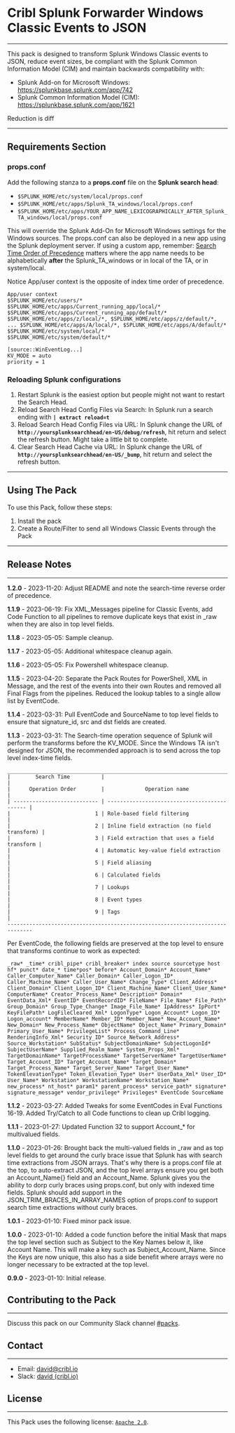 # **Cribl Splunk Forwarder Windows Classic Events to JSON**
----

This pack is designed to transform Splunk Windows Classic events to JSON, reduce event sizes, be compliant with the Splunk Common Information Model (CIM) and maintain backwards compatibility with:

* Splunk Add-on for Microsoft Windows: https://splunkbase.splunk.com/app/742
* Splunk Common Information Model (CIM): https://splunkbase.splunk.com/app/1621

Reduction is diff

---
## **Requirements Section**

### **props.conf**

Add the following stanza to a **props.conf** file on the **Splunk search head**:

* `$SPLUNK_HOME/etc/system/local/props.conf`
* `$SPLUNK_HOME/etc/apps/Splunk_TA_windows/local/props.conf`
* `$SPLUNK_HOME/etc/apps/YOUR_APP_NAME_LEXICOGRAPHICALLY_AFTER_Splunk_TA_windows/local/props.conf`

This will override the Splunk Add-On for Microsoft Windows settings for the Windows sources.  The props.conf can also be deployed in a new app using the Splunk deployment server.  If using a custom app, remember: [Search Time Order of Precedence](https://docs.splunk.com/Documentation/Splunk/latest/Admin/Wheretofindtheconfigurationfiles) matters where the app name needs to be alphabetically **after** the Splunk_TA_windows or in local of the TA, or in system/local.

Notice App/user context is the opposite of index time order of precedence.

```
App/user context
$SPLUNK_HOME/etc/users/*
$SPLUNK_HOME/etc/apps/Current_running_app/local/*
$SPLUNK_HOME/etc/apps/Current_running_app/default/*
$SPLUNK_HOME/etc/apps/z/local/*, $SPLUNK_HOME/etc/apps/z/default/*, ... $SPLUNK_HOME/etc/apps/A/local/*, $SPLUNK_HOME/etc/apps/A/default/* 
$SPLUNK_HOME/etc/system/local/*
$SPLUNK_HOME/etc/system/default/*
```

```
[source::WinEventLog...]
KV_MODE = auto
priority = 1
```

### **Reloading Splunk configurations**
1. Restart Splunk is the easiest option but people might not want to restart the Search Head.
1. Reload Search Head Config Files via Search: In Splunk run a search ending with **`| extract reload=t`**
1. Reload Search Head Config Files via URL: In Splunk change the URL of **`http://yoursplunksearchhead/en-US/debug/refresh`**, hit return and select the refresh button. Might take a little bit to complete.
1. Clear Search Head Cache via URL: In Splunk change the URL of **`http://yoursplunksearchhead/en-US/_bump`**, hit return and select the refresh button.

---
## **Using The Pack**
To use this Pack, follow these steps:

1. Install the pack
2. Create a Route/Filter to send all Windows Classic Events through the Pack


---
## **Release Notes**
---
**1.2.0** - 2023-11-20: Adjust README and note the search-time reverse order of precedence.

**1.1.9** - 2023-06-19: Fix XML_Messages pipeline for Classic Events, add Code Function to all pipelines to remove duplicate keys that exist in _raw when they are also in top level fields.

**1.1.8** - 2023-05-05: Sample cleanup.

**1.1.7** - 2023-05-05: Additional whitespace cleanup again.

**1.1.6** - 2023-05-05: Fix Powershell whitespace cleanup.

**1.1.5** - 2023-04-20: Separate the Pack Routes for PowerShell, XML in Message, and the rest of the events into their own Routes and removed all Final Flags from the pipelines. Reduced the lookup tables to a single allow list by EventCode.

**1.1.4** - 2023-03-31: Pull EventCode and SourceName to top level fields to ensure that signature_id, src and dst fields are created.

**1.1.3** - 2023-03-31: The Search-time operation sequence of Splunk will perform the transforms before the KV_MODE.  Since the Windows TA isn't designed for JSON, the recommended approach is to send across the top level index-time fields.

```
______________________________________________________________________________
|        Search Time          |                                              |
|      Operation Order        |             Operation name                   |            
| --------------------------- | -------------------------------------------- |
|                           1 | Role-based field filtering                   |
|                           2 | Inline field extraction (no field transform) |
|                           3 | Field extraction that uses a field transform |
|                           4 | Automatic key-value field extraction         |
|                           5 | Field aliasing                               |
|                           6 | Calculated fields                            |
|                           7 | Lookups                                      |
|                           8 | Event types                                  |
|                           9 | Tags                                         |
------------------------------------------------------------------------------
```
Per EventCode, the following fields are preserved at the top level to ensure that transforms continue to work as expected:
```
_raw* _time* cribl_pipe* cribl_breaker* index source sourcetype host hf* punct* date_* time*pos* before* Account_Domain* Account_Name* Caller_Computer_Name* Caller_Domain* Caller_Logon_ID* Caller_Machine_Name* Caller_User_Name* Change_Type* Client_Address* Client_Domain* Client_Logon_ID* Client_Machine_Name* Client_User_Name* ComputerName* Creator_Process_Name* Description* Domain* EventData_Xml* EventID* EventRecordID* FileName* File_Name* File_Path* Group_Domain* Group_Type_Change* Image_File_Name* IpAddress* IpPort* KeyFilePath* LogFileCleared_Xml* LogonType* Logon_Account* Logon_ID* Logon_account* MemberName* Member_ID* Member_Name* New_Account_Name* New_Domain* New_Process_Name* ObjectName* Object_Name* Primary_Domain* Primary_User_Name* PrivilegeList* Process_Command_Line* RenderingInfo_Xml* Security_ID* Source_Network_Address* Source_Workstation* SubStatus* SubjectDomainName* SubjectLogonId* SubjectUserName* Supplied_Realm_Name* System_Props_Xml* TargetDomainName* TargetProcessName* TargetServerName* TargetUserName* Target_Account_ID* Target_Account_Name* Target_Domain* Target_Process_Name* Target_Server_Name* Target_User_Name* TokenElevationType* Token_Elevation_Type* User* UserData_Xml* User_ID* User_Name* Workstation* WorkstationName* Workstation_Name* new_process* nt_host* param1* parent_process* service_path* signature* signature_message* vendor_privilege* Privileges* EventCode SourceName
```

**1.1.2** - 2023-03-27: Added Tweaks for some EventCodes in Eval Functions 16-19.  Added Try/Catch to all Code functions to clean up Cribl logging.

**1.1.1** - 2023-01-27: Updated Function 32 to support Account_* for multivalued fields.

**1.1.0** - 2023-01-26: Brought back the multi-valued fields in _raw and as top level fields to get around the curly brace issue that Splunk has with search time extractions from JSON arrays.  That's why there is a props.conf file at the top, to auto-extract JSON, and the top level arrays ensure you get both an Account_Name{} field and an Account_Name.  Splunk gives you the ability to dorp curly braces using props.conf, but only with indexed time fields. Splunk should add support in the JSON_TRIM_BRACES_IN_ARRAY_NAMES option of props.conf to support search time extractions without curly braces. 

**1.0.1** - 2023-01-10: Fixed minor pack issue.

**1.0.0** - 2023-01-10: Added a code function before the initial Mask that maps the top level section such as Subject to the Key Names below it, like Account Name. This will make a key such as Subject_Account_Name.  Since the Keys are now unique, this also has a side benefit where arrays were no longer necessary to be extracted at the top level.

**0.9.0** - 2023-01-10: Initial release.


## **Contributing to the Pack**
---
Discuss this pack on our Community Slack channel [#packs](https://cribl-community.slack.com/archives/C021UP7ETM3).

## **Contact**
---
* Email: <david@cribl.io>
* Slack: [david (cribl.io)](https://cribl-community.slack.com/team/U01C35EMQ01)

## **License**
---
This Pack uses the following license: [`Apache 2.0`](https://github.com/criblio/appscope/blob/master/LICENSE).
